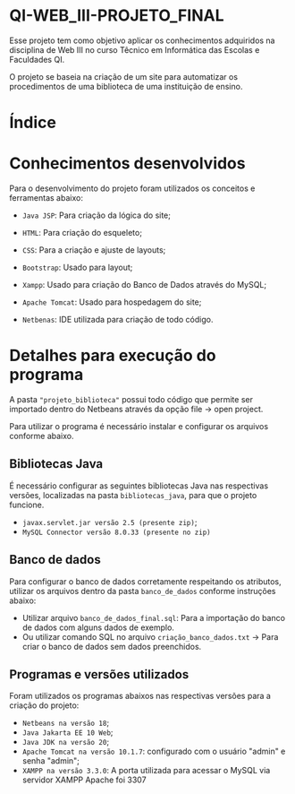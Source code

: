 # QI-WEB_III-PROJETO_FINAL

Esse projeto tem como objetivo aplicar os conhecimentos adquiridos na disciplina de Web III no curso Têcnico em Informática das Escolas e Faculdades QI.

O projeto se baseia na criação de um site para automatizar os procedimentos de uma biblioteca de uma instituição de ensino.

# Índice


# Conhecimentos desenvolvidos

Para o desenvolvimento do projeto foram utilizados os conceitos e ferramentas abaixo:

- `Java JSP`: Para criação da lógica do site;
- `HTML`: Para criação do esqueleto;
- `CSS`: Para a criação e ajuste de layouts;
- `Bootstrap`: Usado para layout;

- `Xampp`: Usado para criação do Banco de Dados através do MySQL;
- `Apache Tomcat`: Usado para hospedagem do site;
- `Netbenas`: IDE utilizada para criação de todo código.

# Detalhes para execução do programa

A pasta `"projeto_biblioteca"` possui todo código que permite ser importado dentro do Netbeans através da opção file -> open project.

Para utilizar o programa é necessário instalar e configurar os arquivos conforme abaixo.

## Bibliotecas Java 

É necessário configurar as seguintes bibliotecas Java nas respectivas versões, localizadas na pasta `bibliotecas_java`, para que o projeto funcione.

- `javax.servlet.jar versão 2.5 (presente zip)`;
- `MySQL Connector versão 8.0.33 (presente no zip)`


## Banco de dados

Para configurar o banco de dados corretamente respeitando os atributos, utilizar os arquivos dentro da pasta `banco_de_dados` conforme instruções abaixo:

- Utilizar arquivo `banco_de_dados_final.sql`: Para a importação do banco de dados com alguns dados de exemplo.
- Ou utilizar comando SQL no arquivo `criação_banco_dados.txt` -> Para criar o banco de dados sem dados preenchidos.

## Programas e versões utilizados

Foram utilizados os programas abaixos nas respectivas versões para a criação do projeto:

- `Netbeans na versão 18`;
- `Java Jakarta EE 10 Web`;
- `Java JDK na versão 20`;
- `Apache Tomcat na versão 10.1.7`: configurado com o usuário "admin" e senha "admin";
- `XAMPP na versão 3.3.0`: A porta utilizada para acessar o MySQL via servidor XAMPP Apache foi 3307

